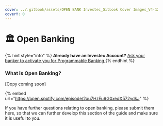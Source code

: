 ```yaml
---
cover: ../.gitbook/assets/OPEN BANK Investec_Gitbook Cover Images_V4-12.png
coverY: 0
---
```


# 🏛 Open Banking

{% hint style="info" %}
**Already have an Investec Account?** [Ask your banker to activate you for Programmable Banking ](https://www.investec.com/en\_za/banking/programmable-banking.html)
{% endhint %}

### What is Open Banking?&#x20;

\[Copy coming soon]



{% embed url="https://open.spotify.com/episode/2xu7HzEu9G0xedX572ydkJ" %}

If you have further questions relating to open banking, please submit them here, so that we can further develop this section of the guide and make sure it is useful to you.

